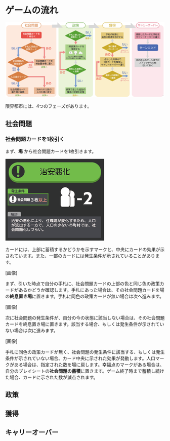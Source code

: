 # ゲームの流れ

![ゲームフロー](../_media/game_flow.png)

限界都市には、4つのフェーズがあります。

## 社会問題

### 社会問題カードを1枚引く
まず、**場** から社会問題カードを1枚引きます。

![社会問題カード](../_media/card_problem_2.png)

カードには、上部に蓄積するかどうかを示すマークと、中央にカードの効果が示されています。また、一部のカードには発生条件が示されていることがあります。

[画像]

まず、引いた時点で自分の手札に、社会問題カードの上部の色と同じ色の政策カードがあるかどうか確認します。手札にあった場合は、その社会問題カードを場の**終息置き場**に置きます。手札に同色の政策カードが無い場合は次へ進みます。

[画像]

次に社会問題の発生条件が、自分の今の状態に該当しない場合は、その社会問題カードを終息置き場に置きます。該当する場合、もしくは発生条件が示されていない場合は次に進みます。

[画像]

手札に同色の政策カードが無く、社会問題の発生条件に該当する、もしくは発生条件が示されていない場合、カード中央に示された効果が発動します。人口マークがある場合は、指定された数を場に戻します。幸福点のマークがある場合は、自分のプレイシートの**社会問題の蓄積**に置きます。ゲーム終了時まで蓄積し続けた場合、カードに示された数が減点されます。

## 政策
## 獲得
## キャリーオーバー